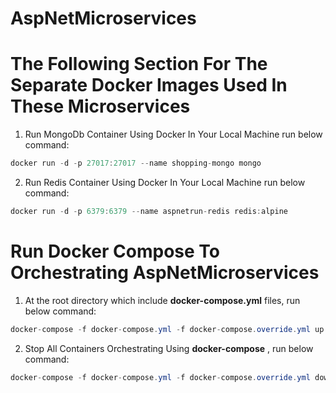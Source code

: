 # AspNetMicroservices

# The Following Section For The Separate Docker Images Used In These Microservices

1. Run MongoDb Container Using Docker In Your Local Machine run below command:

```csharp
docker run -d -p 27017:27017 --name shopping-mongo mongo
```

2. Run Redis Container Using Docker In Your Local Machine run below command:

```csharp
docker run -d -p 6379:6379 --name aspnetrun-redis redis:alpine
```

# Run Docker Compose To Orchestrating AspNetMicroservices

1. At the root directory which include **docker-compose.yml** files, run below command:
```csharp
docker-compose -f docker-compose.yml -f docker-compose.override.yml up -d --build
```

2. Stop All Containers Orchestrating Using **docker-compose** , run below command:
```csharp
docker-compose -f docker-compose.yml -f docker-compose.override.yml down
```
